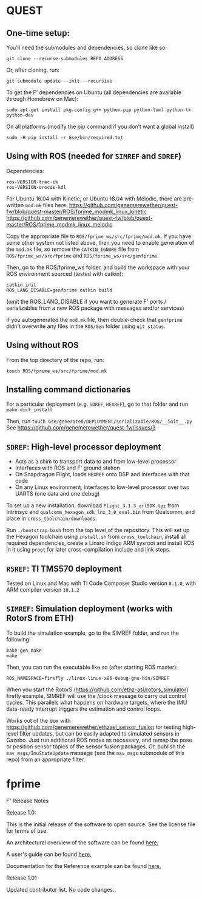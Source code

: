 # QUEST

## One-time setup:

You'll need the submodules and dependencies, so clone like so:
```
git clone --recurse-submodules REPO_ADDRESS
```

Or, after cloning, run:
```
git submodule update --init --recursive 
```

To get the F’ dependencies on Ubuntu (all dependencies are available through Homebrew on Mac):
```
sudo apt-get install pkg-config g++ python-pip python-lxml python-tk python-dev
```

On all platforms (modify the pip command if you don’t want a global install)
```
sudo -H pip install -r Gse/bin/required.txt
```

## Using with ROS (needed for `SIMREF` and `SDREF`)

Dependencies:
```
ros-VERSION-trac-ik
ros-VERSION-orocos-kdl
```

For Ubuntu 16.04 with Kinetic, or Ubuntu 18.04 with Melodic, there are pre-written `mod.mk` files here:
https://github.com/genemerewether/quest-fw/blob/quest-master/ROS/fprime_modmk_linux_kinetic
https://github.com/genemerewether/quest-fw/blob/quest-master/ROS/fprime_modmk_linux_melodic

Copy the appropriate file to `ROS/fprime_ws/src/fprime/mod.mk`. If you have some other system not listed above, then you need to enable generation of the `mod.mk` file, so remove the `CATKIN_IGNORE` file from `ROS/fprime_ws/src/fprime` and `ROS/fprime_ws/src/genfprime`.

Then, go to the ROS/fprime_ws folder, and build the workspace with your ROS environment sourced (tested with catkin):
```
catkin init
ROS_LANG_DISABLE=genfprime catkin build
```
(omit the ROS_LANG_DISABLE if you want to generate F' ports / serializables from a new ROS package with messages and/or services)

If you autogenerated the `mod.mk` file, then double-check that `genfprime` didn't overwrite any files in the `ROS/Gen` folder using `git status`.

## Using without ROS
From the top directory of the repo, run:
```
touch ROS/fprime_ws/src/fprime/mod.mk
```

## Installing command dictionaries
For a particular deployment (e.g. `SDREF`, `HEXREF`), go to that folder and run `make dict_install`

Then, run `touch Gse/generated/DEPLOYMENT/serializable/ROS/__init__.py`
See https://github.com/genemerewether/quest-fw/issues/3

## `SDREF`: High-level processor deployment

- Acts as a shim to transport data to and from low-level processor
- Interfaces with ROS and F' ground station
- On Snapdragon Flight, loads `HEXREF` onto DSP and interfaces with that code
- On any Linux environment, interfaces to low-level processor over two UARTS (one data and one debug)

To set up a new installation, download `Flight_3.1.3_qrlSDK.tgz` from Intrinsyc and `qualcomm_hexagon_sdk_lnx_3_0_eval.bin` from Qualcomm, and place in `cross_toolchain/downloads`.

Run `./bootstrap.bash` from the top level of the repository. This will set up the Hexagon toolchain using `install.sh` from `cross_toolchain`, install all required dependencies, create a Linaro Indigo ARM sysroot and install ROS in it using `proot` for later cross-compilation include and link steps.

## `R5REF`: TI TMS570 deployment

Tested on Linux and Mac with TI Code Composer Studio version `8.1.0`, with ARM compiler version `18.1.2`

## `SIMREF`: Simulation deployment (works with RotorS from ETH)

To build the simulation example, go to the SIMREF folder, and run the following:
```
make gen_make
make
```

Then, you can run the executable like so (after starting ROS master):
```
ROS_NAMESPACE=firefly ./linux-linux-x86-debug-gnu-bin/SIMREF
```

When you start the RotorS (https://github.com/ethz-asl/rotors_simulator) firefly example, SIMREF will use the /clock message to carry out control cycles. This parallels what happens on hardware targets, where the IMU data-ready interrupt triggers the estimation and control loops.

Works out of the box with https://github.com/genemerewether/ethzasl_sensor_fusion for testing high-level filter updates, but can be easily adapted to simulated sensors in Gazebo. Just run additional ROS nodes as necessary, and remap the pose or position sensor topics of the sensor fusion packages. Or, publish the `mav_msgs/ImuStateUpdate` message (see the `mav_msgs` submodule of this repo) from an appropriate filter.

# fprime

F' Release Notes

Release 1.0: 

This is the initial release of the software to open source. See the license file for terms of use.

An architectural overview of the software can be found [here.](docs/Architecture/FPrimeArchitectureShort.pdf)

A user's guide can be found [here.](docs/UsersGuide/FprimeUserGuide.pdf)
   
Documentation for the Reference example can be found [here.](Ref/docs/sdd.md)

Release 1.01

Updated contributor list. No code changes. 
